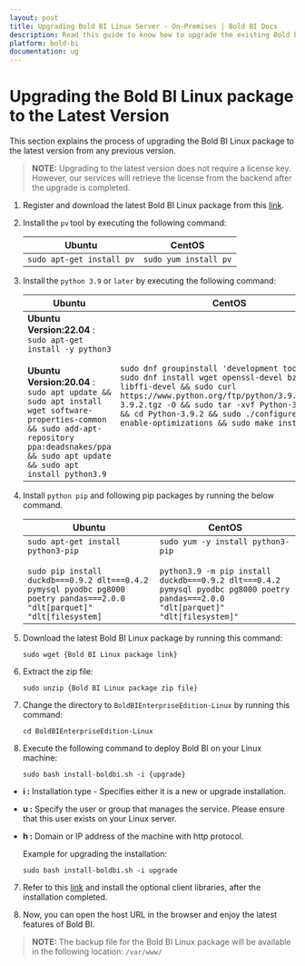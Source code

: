 ```yaml
---
layout: post
title: Upgrading Bold BI Linux Server - On-Premises | Bold BI Docs
description: Read this guide to know how to upgrade the existing Bold BI Linux package in your machine to latest version.
platform: bold-bi
documentation: ug
---
```


# Upgrading the Bold BI Linux package to the Latest Version

This section explains the process of upgrading the Bold BI Linux package to the latest version from any previous version.

> **NOTE:** Upgrading to the latest version does not require a license key. However, our services will retrieve the license from the backend after the upgrade is completed.

1. Register and download the latest Bold BI Linux package from this [link](/deploying-bold-bi/overview/#registration-and-download).

2. Install the `pv` tool by executing the following command:

    | Ubuntu                                               | CentOS                                               |
    |------------------------------------------------------|------------------------------------------------------|
    | `sudo apt-get install pv`                            | `sudo yum install pv`                                |

2. Install the `python 3.9` or `later` by executing the following command:

    | Ubuntu                                               | CentOS                                               |
    |------------------------------------------------------|------------------------------------------------------|
    | **Ubuntu Version:22.04** : `sudo apt-get install -y python3` <br> <br> **Ubuntu Version:20.04** :  `sudo apt update && sudo apt install wget software-properties-common && sudo add-apt-repository ppa:deadsnakes/ppa && sudo apt update && sudo apt install python3.9`                  | `sudo dnf groupinstall 'development tools' && sudo dnf install wget openssl-devel bzip2-devel libffi-devel && sudo curl https://www.python.org/ftp/python/3.9.2/Python-3.9.2.tgz -O && sudo tar -xvf Python-3.9.2.tgz && cd Python-3.9.2 && sudo ./configure --enable-optimizations && sudo make install`                           |

3. Install `python pip` and following pip packages by running the below command.

    | Ubuntu                                               | CentOS                                               |
    |------------------------------------------------------|------------------------------------------------------|
    | `sudo apt-get install python3-pip` <br> <br>  `sudo pip install duckdb===0.9.2 dlt===0.4.2 pymysql pyodbc pg8000 poetry pandas===2.0.0 "dlt[parquet]" "dlt[filesystem]` | `sudo yum -y install python3-pip` <br> <br> `python3.9 -m pip install duckdb===0.9.2 dlt===0.4.2 pymysql pyodbc pg8000 poetry pandas===2.0.0 "dlt[parquet]" "dlt[filesystem]"`                    |

3. Download the latest Bold BI Linux package by running this command:

    ~~~shell
    sudo wget {Bold BI Linux package link}
    ~~~

4. Extract the zip file:

    ~~~shell
    sudo unzip {Bold BI Linux package zip file}
    ~~~ 

5. Change the directory to `BoldBIEnterpriseEdition-Linux` by running this command:

    ~~~shell
    cd BoldBIEnterpriseEdition-Linux
    ~~~ 
 
6. Execute the following command to deploy Bold BI on your Linux machine:
 
    ~~~shell
    sudo bash install-boldbi.sh -i {upgrade}
    ~~~
 

* **i :** Installation type - Specifies either it is a new or upgrade installation. 

* **u :** Specify the user or group that manages the service. Please ensure that this user exists on your Linux server. 

* **h :** Domain or IP address of the machine with http protocol.  

    Example for upgrading the installation:

    ~~~shell
    sudo bash install-boldbi.sh -i upgrade
    ~~~ 

7. Refer to this [link](/deploying-bold-bi/deploying-in-linux/install-optional-libraries/) and install the optional client libraries, after the installation completed.

8. Now, you can open the host URL in the browser and enjoy the latest features of Bold BI.

>**NOTE:** The backup file for the Bold BI Linux package will be available in the following location: `/var/www/`

